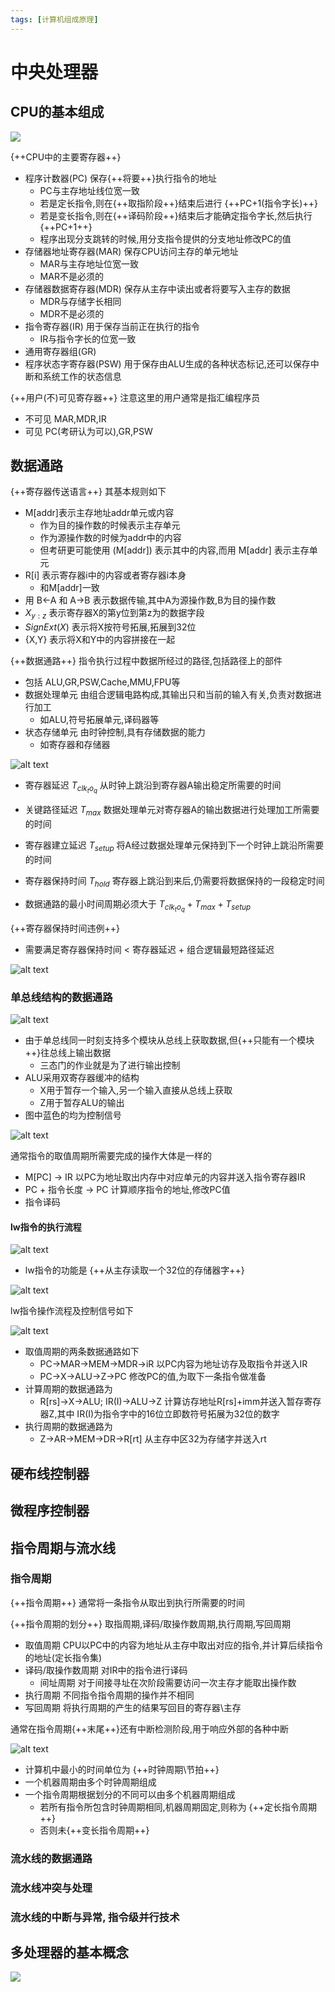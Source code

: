 ```yaml
---
tags: [计算机组成原理]
---
```


# 中央处理器

## CPU的基本组成

![](./images/CPU基本组成.png)

{++CPU中的主要寄存器++} 

- 程序计数器(PC) 保存{++将要++}执行指令的地址
    - PC与主存地址线位宽一致
    - 若是定长指令,则在{++取指阶段++}结束后进行 {++PC+1(指令字长)++}
    - 若是变长指令,则在{++译码阶段++}结束后才能确定指令字长,然后执行{++PC+1++}
    - 程序出现分支跳转的时候,用分支指令提供的分支地址修改PC的值
- 存储器地址寄存器(MAR) 保存CPU访问主存的单元地址
    - MAR与主存地址位宽一致
    - MAR不是必须的
- 存储器数据寄存器(MDR) 保存从主存中读出或者将要写入主存的数据
    - MDR与存储字长相同
    - MDR不是必须的
- 指令寄存器(IR) 用于保存当前正在执行的指令
    - IR与指令字长的位宽一致
- 通用寄存器组(GR) 
- 程序状态字寄存器(PSW) 用于保存由ALU生成的各种状态标记,还可以保存中断和系统工作的状态信息

{++用户(不)可见寄存器++} 注意这里的用户通常是指汇编程序员

- 不可见 MAR,MDR,IR
- 可见 PC(考研认为可以),GR,PSW

## 数据通路

{++寄存器传送语言++} 其基本规则如下

- M[addr]表示主存地址addr单元或内容
    - 作为目的操作数的时候表示主存单元
    - 作为源操作数的时候为addr中的内容
    - 但考研更可能使用 (M[addr]) 表示其中的内容,而用 M[addr] 表示主存单元
- R[i] 表示寄存器i中的内容或者寄存器i本身 
    - 和M[addr]一致
- 用 B<-A 和 A->B 表示数据传输,其中A为源操作数,B为目的操作数
- $X_{y:z}$ 表示寄存器X的第y位到第z为的数据字段
- $SignExt(X)$ 表示将X按符号拓展,拓展到32位
- {X,Y} 表示将X和Y中的内容拼接在一起

{++数据通路++} 指令执行过程中数据所经过的路径,包括路径上的部件

- 包括 ALU,GR,PSW,Cache,MMU,FPU等 
- 数据处理单元 由组合逻辑电路构成,其输出只和当前的输入有关,负责对数据进行加工
    - 如ALU,符号拓展单元,译码器等
- 状态存储单元 由时钟控制,具有存储数据的能力
    - 如寄存器和存储器

![alt text](./images/数据通路与时钟周期.png)

- 寄存器延迟 $T_{clk_to_q}$ 从时钟上跳沿到寄存器A输出稳定所需要的时间
- 关键路径延迟 $T_{max}$ 数据处理单元对寄存器A的输出数据进行处理加工所需要的时间
- 寄存器建立延迟 $T_{setup}$ 将A经过数据处理单元保持到下一个时钟上跳沿所需要的时间
- 寄存器保持时间 $T_{hold}$ 寄存器上跳沿到来后,仍需要将数据保持的一段稳定时间

- 数据通路的最小时间周期必须大于 $T_{clk_to_q}+T_{max}+T_{setup}$ 

{++寄存器保持时间违例++}

- 需要满足寄存器保持时间 < 寄存器延迟 + 组合逻辑最短路径延迟

![alt text](./images/寄存器保持时间违例.png)

### 单总线结构的数据通路

![alt text](./images/单总线结构计算机框图.png)

- 由于单总线同一时刻支持多个模块从总线上获取数据,但{++只能有一个模块++}往总线上输出数据
    - 三态门的作业就是为了进行输出控制
- ALU采用双寄存器缓冲的结构
    - X用于暂存一个输入,另一个输入直接从总线上获取
    - Z用于暂存ALU的输出
- 图中蓝色的均为控制信号

![alt text](./images/MIPS32指令-数据通路.png)

通常指令的取值周期所需要完成的操作大体是一样的

- M[PC] -> IR 以PC为地址取出内存中对应单元的内容并送入指令寄存器IR
- PC + 指令长度 -> PC 计算顺序指令的地址,修改PC值
- 指令译码


#### lw指令的执行流程

![alt text](./images/lw指令格式.png)

- lw指令的功能是 {++从主存读取一个32位的存储器字++} 

![alt text](./images/lw数据通路.png)

lw指令操作流程及控制信号如下

![alt text](./images/lw指令流程.png)

- 取值周期的两条数据通路如下
    - PC->MAR->MEM->MDR->iR 以PC内容为地址访存及取指令并送入IR
    - PC->X->ALU->Z->PC 修改PC的值,为取下一条指令做准备
- 计算周期的数据通路为
    - R[rs]->X->ALU; IR(I)->ALU->Z 计算访存地址R[rs]+imm并送入暂存寄存器Z,其中 IR(I)为指令字中的16位立即数符号拓展为32位的数字
- 执行周期的数据通路为
    - Z->AR->MEM->DR->R[rt] 从主存中区32为存储字并送入rt 

## 硬布线控制器

## 微程序控制器



## 指令周期与流水线

### 指令周期

{++指令周期++} 通常将一条指令从取出到执行所需要的时间

{++指令周期的划分++} 取指周期,译码/取操作数周期,执行周期,写回周期

- 取值周期 CPU以PC中的内容为地址从主存中取出对应的指令,并计算后续指令的地址(定长指令集)
- 译码/取操作数周期 对IR中的指令进行译码
    - 间址周期 对于间接寻址在次阶段需要访问一次主存才能取出操作数
- 执行周期 不同指令指令周期的操作并不相同
- 写回周期 将执行周期的产生的结果写回目的寄存器\主存

通常在指令周期{++末尾++}还有中断检测阶段,用于响应外部的各种中断

![alt text](./images/指令周期.png)

- 计算机中最小的时间单位为 {++时钟周期\节拍++}
- 一个机器周期由多个时钟周期组成
- 一个指令周期根据划分的不同可以由多个机器周期组成
    - 若所有指令所包含时钟周期相同,机器周期固定,则称为 {++定长指令周期++}
    - 否则未{++变长指令周期++}
### 流水线的数据通路

### 流水线冲突与处理

### 流水线的中断与异常, 指令级并行技术

## 多处理器的基本概念

![](./images/多处理器基本概念.png)